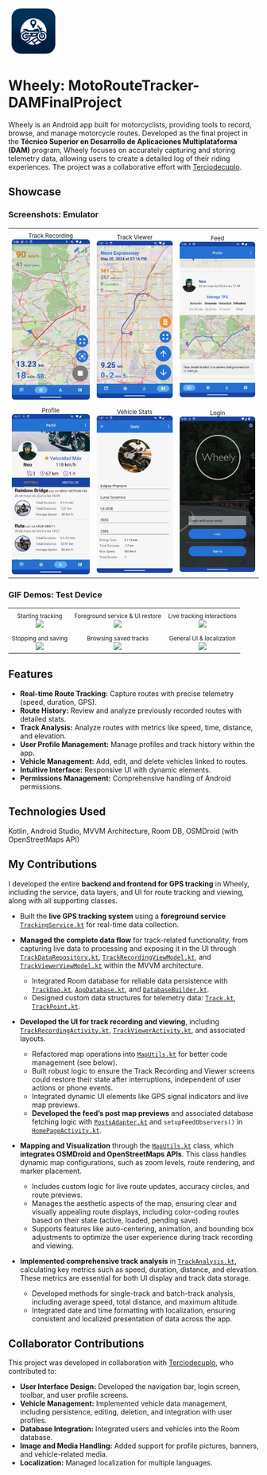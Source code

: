 <p align="left">
  <img src="demo-media/wheelylogo.jpeg" alt="App Logo" width="100" height="100">
</p>

# Wheely: MotoRouteTracker-DAMFinalProject

Wheely is an Android app built for motorcyclists, providing tools to record, browse, and manage motorcycle routes. Developed as the final project in the **Técnico Superior en Desarrollo de Aplicaciones Multiplataforma (DAM)** program, Wheely focuses on accurately capturing and storing telemetry data, allowing users to create a detailed log of their riding experiences. The project was a collaborative effort with [Terciodecuplo](https://github.com/Terciodecuplo).

## Showcase

### Screenshots: Emulator

<table>
  <tr>
    <td align="center"><sub>Track Recording</sub><br/><img src="demo-media/track-recording.jpeg" width="180"/></td>
    <td align="center"><sub>Track Viewer</sub><br/><img src="demo-media/track-viewer.jpeg" width="180"/></td>
    <td align="center"><sub>Feed</sub><br/><img src="demo-media/feed.jpeg" width="180"/></td>
  </tr>
  <tr>
    <td align="center"><sub>Profile</sub><br/><img src="demo-media/profile.jpeg" width="180"/></td>
    <td align="center"><sub>Vehicle Stats</sub><br/><img src="demo-media/vehicle-stats.jpeg" width="180"/></td>
    <td align="center"><sub>Login</sub><br/><img src="demo-media/login.jpeg" width="180"/></td>
  </tr>
</table>

### GIF Demos: Test Device

<table>
  <tr>
    <td align="center"><sub>Starting tracking</sub><br/><img src="demo-media/s10e-start.gif" width="180"/></td>
    <td align="center"><sub>Foreground service & UI restore</sub><br/><img src="demo-media/s10e-foreground-serv.gif" width="180"/></td>
    <td align="center"><sub>Live tracking interactions</sub><br/><img src="demo-media/s10e-zoom.gif" width="180"/></td>
  </tr>
  <tr>
    <td align="center"><sub>Stopping and saving</sub><br/><img src="demo-media/s10e-saving.gif" width="180"/></td>
    <td align="center"><sub>Browsing saved tracks</sub><br/><img src="demo-media/s10e-viewing.gif" width="180"/></td>
    <td align="center"><sub>General UI & localization</sub><br/><img src="demo-media/s10e-general-ui.gif" width="180"/></td>
  </tr>
</table>


## Features

- **Real-time Route Tracking:** Capture routes with precise telemetry (speed, duration, GPS).
- **Route History:** Review and analyze previously recorded routes with detailed stats.
- **Track Analysis:** Analyze routes with metrics like speed, time, distance, and elevation.
- **User Profile Management:** Manage profiles and track history within the app.
- **Vehicle Management:** Add, edit, and delete vehicles linked to routes.
- **Intuitive Interface:** Responsive UI with dynamic elements.
- **Permissions Management:** Comprehensive handling of Android permissions.

## Technologies Used

Kotlin, Android Studio, MVVM Architecture, Room DB, OSMDroid (with OpenStreetMaps API)

## My Contributions

I developed the entire **backend and frontend for GPS tracking** in Wheely, including the service, data layers, and UI for route tracking and viewing, along with all supporting classes.

- Built the **live GPS tracking system** using a **foreground service** [`TrackingService.kt`](app/src/main/java/com/jmblfma/wheely/services/TrackingService.kt) for real-time data collection.
  
- **Managed the complete data flow** for track-related functionality, from capturing live data to processing and exposing it in the UI through [`TrackDataRepository.kt`](app/src/main/java/com/jmblfma/wheely/repository/TrackDataRepository.kt), [`TrackRecordingViewModel.kt`](app/src/main/java/com/jmblfma/wheely/viewmodels/TrackRecordingViewModel.kt), and [`TrackViewerViewModel.kt`](app/src/main/java/com/jmblfma/wheely/viewmodels/TrackViewerViewModel.kt) within the MVVM architecture.
  - Integrated Room database for reliable data persistence with [`TrackDao.kt`](app/src/main/java/com/jmblfma/wheely/data/TrackDao.kt), [`AppDatabase.kt`](app/src/main/java/com/jmblfma/wheely/data/AppDatabase.kt), and [`DatabaseBuilder.kt`](app/src/main/java/com/jmblfma/wheely/data/DatabaseBuilder.kt).
  - Designed custom data structures for telemetry data: [`Track.kt`](app/src/main/java/com/jmblfma/wheely/model/Track.kt), [`TrackPoint.kt`](app/src/main/java/com/jmblfma/wheely/model/TrackPoint.kt).


- **Developed the UI for track recording and viewing**, including [`TrackRecordingActivity.kt`](app/src/main/java/com/jmblfma/wheely/TrackRecordingActivity.kt), [`TrackViewerActivity.kt`](app/src/main/java/com/jmblfma/wheely/TrackViewerActivity.kt), and associated layouts.
  - Refactored map operations into [`MapUtils.kt`](app/src/main/java/com/jmblfma/wheely/utils/MapUtils.kt) for better code management (see below).
  - Built robust logic to ensure the Track Recording and Viewer screens could restore their state after interruptions, independent of user actions or phone events.
  - Integrated dynamic UI elements like GPS signal indicators and live map previews.
  - **Developed the feed’s post map previews** and associated database fetching logic with [`PostsAdapter.kt`](app/src/main/java/com/jmblfma/wheely/adapter/PostsAdapter.kt) and `setupFeedObservers()` in [`HomePageActivity.kt`](app/src/main/java/com/jmblfma/wheely/HomePageActivity.kt).

- **Mapping and Visualization** through the [`MapUtils.kt`](app/src/main/java/com/jmblfma/wheely/utils/MapUtils.kt) class, which **integrates OSMDroid and OpenStreetMaps APIs**.      This class handles dynamic map configurations, such as zoom levels, route rendering, and marker placement. 
   - Includes custom logic for live route updates, accuracy circles, and route previews. 
   - Manages the aesthetic aspects of the map, ensuring clear and visually appealing route displays, including color-coding routes based on their state (active, loaded, pending save). 
   - Supports features like auto-centering, animation, and bounding box adjustments to optimize the user experience during track recording and viewing.

- **Implemented comprehensive track analysis** in [`TrackAnalysis.kt`](app/src/main/java/com/jmblfma/wheely/utils/TrackAnalysis.kt), calculating key metrics such as speed, duration, distance, and elevation. These metrics are essential for both UI display and track data storage.
  - Developed methods for single-track and batch-track analysis, including average speed, total distance, and maximum altitude.
  - Integrated date and time formatting with localization, ensuring consistent and localized presentation of data across the app.

## Collaborator Contributions

This project was developed in collaboration with [Terciodecuplo](https://github.com/Terciodecuplo), who contributed to:

-  **User Interface Design:** Developed the navigation bar, login screen, toolbar, and user profile screens.
-  **Vehicle Management:** Implemented vehicle data management, including persistence, editing, deletion, and integration with user profiles.
-  **Database Integration:** Integrated users and vehicles into the Room database.
- **Image and Media Handling:** Added support for profile pictures, banners, and vehicle-related media.
- **Localization:** Managed localization for multiple languages.
